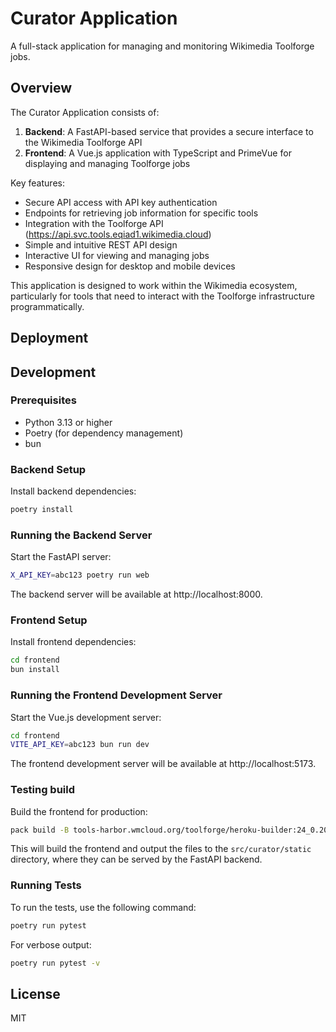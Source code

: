 # Curator Application

A full-stack application for managing and monitoring Wikimedia Toolforge jobs.

## Overview

The Curator Application consists of:

1. **Backend**: A FastAPI-based service that provides a secure interface to the Wikimedia Toolforge API
2. **Frontend**: A Vue.js application with TypeScript and PrimeVue for displaying and managing Toolforge jobs

Key features:
- Secure API access with API key authentication
- Endpoints for retrieving job information for specific tools
- Integration with the Toolforge API (https://api.svc.tools.eqiad1.wikimedia.cloud)
- Simple and intuitive REST API design
- Interactive UI for viewing and managing jobs
- Responsive design for desktop and mobile devices

This application is designed to work within the Wikimedia ecosystem, particularly for tools that need to interact with the Toolforge infrastructure programmatically.

## Deployment



## Development

### Prerequisites

- Python 3.13 or higher
- Poetry (for dependency management)
- bun

### Backend Setup

Install backend dependencies:

```bash
poetry install
```

### Running the Backend Server

Start the FastAPI server:

```bash
X_API_KEY=abc123 poetry run web
```

The backend server will be available at http://localhost:8000.

### Frontend Setup

Install frontend dependencies:

```bash
cd frontend
bun install
```

### Running the Frontend Development Server

Start the Vue.js development server:

```bash
cd frontend
VITE_API_KEY=abc123 bun run dev
```

The frontend development server will be available at http://localhost:5173.

### Testing build

Build the frontend for production:

```bash
pack build -B tools-harbor.wmcloud.org/toolforge/heroku-builder:24_0.20.7  --buildpack heroku/python curator-web
```

This will build the frontend and output the files to the `src/curator/static` directory, where they can be served by the FastAPI backend.

### Running Tests

To run the tests, use the following command:

```bash
poetry run pytest
```

For verbose output:

```bash
poetry run pytest -v
```

## License

MIT
